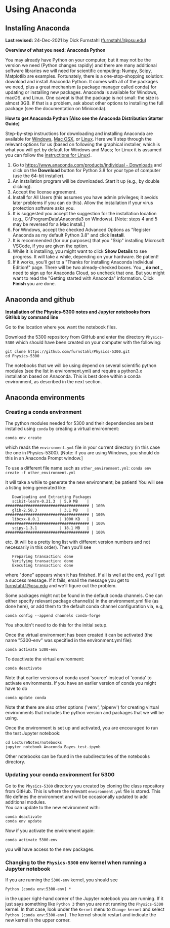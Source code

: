 # Using Anaconda

## Installing Anaconda

**Last revised:** 24-Dec-2021 by Dick Furnstahl (furnstahl.1@osu.edu)

**Overview of what you need: Anaconda Python**

You may already have Python on your computer, but it may not be the version we need (Python changes rapidly) and there are many additional software libraries we will need for scientific computing: Numpy, Scipy, Matplotlib are examples. Fortunately, there is a one-stop-shopping solution: download and install Anaconda Python. It comes with all of the packages we need, plus a great mechanism (a package manager called conda) for updating or installing new packages. Anaconda is available for Windows, macOS, and Linux. One caveat is that the package is not small: the size is almost 3GB. If that is a problem, ask about other options to installing the full package (see the documentation on Miniconda).

**How to get Anaconda Python** **[Also see the Anaconda Distribution Starter Guide]**

Step-by-step instructions for downloading and installing Anaconda are available for [Windows](http://docs.anaconda.com/anaconda/install/windows/), [Mac OSX](http://docs.anaconda.com/anaconda/install/mac-os/), or [Linux](http://docs.anaconda.com/anaconda/install/linux/). Here we&#39;ll step through the relevant options for us (based on following the graphical installer, which is what you will get by default for Windows and Macs; for Linux it is assumed you can follow the [instructions for Linux](http://docs.anaconda.com/anaconda/install/linux/)).

1. Go to [https://www.anaconda.com/products/individual - Downloads](https://www.anaconda.com/products/individual#Downloads) and click on the **Download** button for Python 3.8 for your type of computer (use the 64-bit installer).
2. An installation program will be downloaded. Start it up (e.g., by double clicking).
3. Accept the license agreement.
4. Install for All Users (this assumes you have admin privileges; it avoids later problems if you can do this). Allow the installation if your virus protection software asks you.
5. It is suggested you accept the suggestion for the installation location (e.g., C:\ProgramData\Anaconda3 on Windows). [Note: steps 4 and 5 may be reversed for a Mac install.]
6. For Windows, accept the checked Advanced Options as &quot;Register Anaconda as my default Python 3.8&quot; and click **Install**.
7. It is recommended (for our purposes) that you &quot;Skip&quot; installing Microsoft VSCode, if you are given the option.
8. While it is installing, you might want to click **Show Details** to see progress. It will take a while, depending on your hardware. Be patient!
9. If it works, you&#39;ll get to a &quot;Thanks for installing Anaconda Individual Edition!&quot; page. There will be two already-checked boxes. You _ **do not** _ need to sign up for Anaconda Cloud, so uncheck that one. But you might want to read the &quot;Getting started with Anaconda&quot; information. Click **Finish** you are done.

## Anaconda and github

**Installation of the Physics-5300 notes and Jupyter notebooks from GitHub by command line**

Go to the location where you want the notebook files. 

Download the 5300 repository from GitHub and enter the directory `Physics-5300` which should have been created on your computer with the following:

```
git clone https://github.com/furnstahl/Physics-5300.git
cd Physics-5300
```

The notebooks that we will be using depend on several scientific python modules (see the list in environment.yml) and require a python3.x installation based on Anaconda. This is best done within a conda environment, as described in the next section.


## Anaconda environments

### Creating a conda environment

The python modules needed for 5300 and their dependencies are best installed using ``conda`` by creating
a virtual environment:

	conda env create

which reads the `environment.yml` file in your current directory (in this case the one in Physics-5300). [Note: if you are using Windows, you should do this in an Anaconda Prompt window.]

To use a different file name such as `other_environment.yml`: `conda env create -f other_environment.yml`

It will take a while to generate the new environment; be patient!  You will see a listing being generated like:
        
       Downloading and Extracting Packages
       scikit-learn-0.21.3  | 5.9 MB    | ##################################### | 100% 
       glib-2.58.3          | 3.1 MB    | ##################################### | 100% 
       libcxx-8.0.1         | 1000 KB   | ##################################### | 100% 
       scipy-1.3.1          | 18.1 MB   | ##################################### | 100% 
etc. (it will be a pretty long list with different version numbers and not necessarily in this order).  Then you'll see

       Preparing transaction: done
       Verifying transaction: done
       Executing transaction: done 
where "done" appears when it has finished.  If all is well at the end, you'll get a success message.  If it fails, email the message you get to furnstahl.1@osu.edu and we'll figure out the problem.

Some packages might not be found in the default conda channels. One
can either specify relevant package channel(s) in the environment.yml
file (as done here), or add them to the default conda channel configuration via, e.g,

	conda config --append channels conda-forge

You shouldn't need to do this for the initial setup.

Once the virtual environment has been created it can be activated (the name "5300-env" was specified in the environment.yml file):

    conda activate 5300-env

To deactivate the virtual environment:

    conda deactivate

Note that earlier versions of conda used 'source' instead of 'conda'
to activate environments. If you have an earlier version of conda you
might have to do

    conda update conda

Note that there are also other options ('venv', 'pipenv') for creating virtual
environments that includes the python version and packages that we will be using.

Once the environment is set up and activated, you are encouraged to run the test Jupyter notebook:

    cd LectureNotes/notebooks
    jupyter notebook Anaconda_Bayes_test.ipynb

Other notebooks can be found in the subdirectories of the notebooks directory.

### Updating your conda environment for 5300

Go to the `Physics-5300` directory you created by cloning the class repository from GitHub.  This is where the relevant `environment.yml` file is stored.  This file defines the environment and will be occasionally updated to add additional modules.  
You can update to the new environment with:

    conda deactivate
    conda env update 
    
Now if you activate the environment again:

    conda activate 5300-env

you will have access to the new packages.

### Changing to the `Physics-5300` env kernel when running a Jupyter notebook

If you are running the `5300-env` kernel, you should see

    Python [conda env:5300-env] *

in the upper right-hand corner of the Jupyter notebook you are running.  If it just says something like `Python 3` then you are not running the `Physics-5300` kernel.  In that case, look under the `Kernel` menu to `Change kernel` and select `Python [conda env:5300-env]`.  The kernel should restart and indicate the new kernel in the upper corner.
